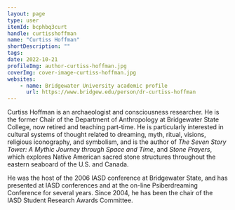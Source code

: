 ```yaml
---
layout: page
type: user
itemId: bcphbq3curt
handle: curtisshoffman
name: "Curtiss Hoffman"
shortDescription: ""
tags:
date: 2022-10-21
profileImg: author-curtiss-hoffman.jpg
coverImg: cover-image-curtiss-hoffman.jpg
websites:
    - name: Bridgewater University academic profile
      url: https://www.bridgew.edu/person/dr-curtiss-hoffman
---
```


Curtiss Hoffman is an archaeologist and consciousness researcher. He is the former Chair of the Department of Anthropology at Bridgewater State College, now retired and teaching part-time. He is particularly interested in cultural systems of thought related to dreaming, myth, ritual, visions, religious iconography, and symbolism, and is the author of _The Seven Story Tower: A Mythic Journey through Space and Time_, and _Stone Prayers_, which explores Native American sacred stone structures throughout the eastern seaboard of the U.S. and Canada.

He was the host of the 2006 IASD conference at Bridgewater State, and has presented at IASD conferences and at the on-line Psiberdreaming Conference for several years. Since 2004, he has been the chair of the IASD Student Research Awards Committee.
